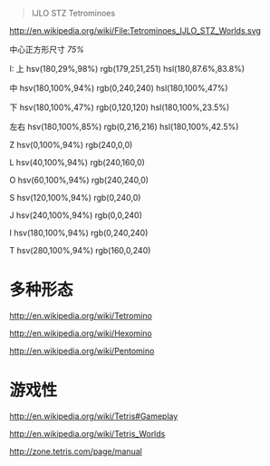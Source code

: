 
> IJLO STZ Tetrominoes

http://en.wikipedia.org/wiki/File:Tetrominoes_IJLO_STZ_Worlds.svg

中心正方形尺寸 *75%*

I:
上	hsv(180,29%,98%) rgb(179,251,251) hsl(180,87.6%,83.8%)

中	hsv(180,100%,94%) rgb(0,240,240) hsl(180,100%,47%)

下	hsv(180,100%,47%) rgb(0,120,120) hsl(180,100%,23.5%)

左右	hsv(180,100%,85%) rgb(0,216,216) hsl(180,100%,42.5%)


Z hsv(0,100%,94%) rgb(240,0,0)

L hsv(40,100%,94%) rgb(240,160,0)

O hsv(60,100%,94%) rgb(240,240,0)

S hsv(120,100%,94%) rgb(0,240,0)

J hsv(240,100%,94%) rgb(0,0,240)

I hsv(180,100%,94%) rgb(0,240,240)

T hsv(280,100%,94%) rgb(160,0,240)


# 多种形态

http://en.wikipedia.org/wiki/Tetromino

http://en.wikipedia.org/wiki/Hexomino

http://en.wikipedia.org/wiki/Pentomino

# 游戏性

http://en.wikipedia.org/wiki/Tetris#Gameplay

http://en.wikipedia.org/wiki/Tetris_Worlds

http://zone.tetris.com/page/manual